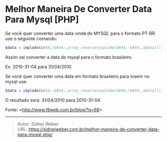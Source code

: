# Melhor Maneira De Converter Data Para Mysql [PHP]

Se você quer converter uma data vinda do MYSQL para o formato PT-BR use o seguinte comando:

```php
$data = implode(&#34;/&#34;,array_reverse(explode(&#34;-&#34;,$data)));
```

Assim vai converter a data do mysql para o formato brasileiro.

Ex: 2010-31-04 para 31/04/2010

Se você quer converter uma data em formato brasileiro para inserir no mysql use:

```php
$data = implode(&#34;-&#34;,array_reverse(explode(&#34;/&#34;,$data)));
```

O resultado será: 31/04/2010 para 2010-31-04

Fonte: &lt;http://www.l9web.com.br/blog/?p=68&gt;

---

> Autor: Sidnei Weber  
> URL: https://sidneiweber.com.br/melhor-maneira-de-converter-data-para-mysql-php/  

